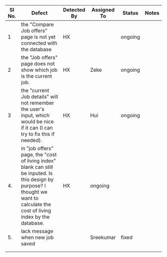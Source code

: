 |Sl No.|Defect|Detected By|Assigned To|Status|Notes|
|---|---|---|---|---|---|
| 1  |  the "Compare Job offers" page is not yet connected with the database | HX  |   | ongoing  | |
| 2  |  the "Job offers" page does not show which job is the current job. |  HX | Zeke  |  ongoing | |
| 3  | the "current Job details" will not remember the user's input, which would be nice if it can (I can try to fix this if needed).   |  HX | Hui  |  ongoing | |
| 4. | in "job offers" page, the "cost of living index" blank can still be inputed. Is this design by purpose? I thought we want to calculate the cost of living index by the database.| HX | ongoing | |
| 5. | lack message when new job saved| |Sreekumar |fixed | |
| | | | | | |
| | | | | | |

